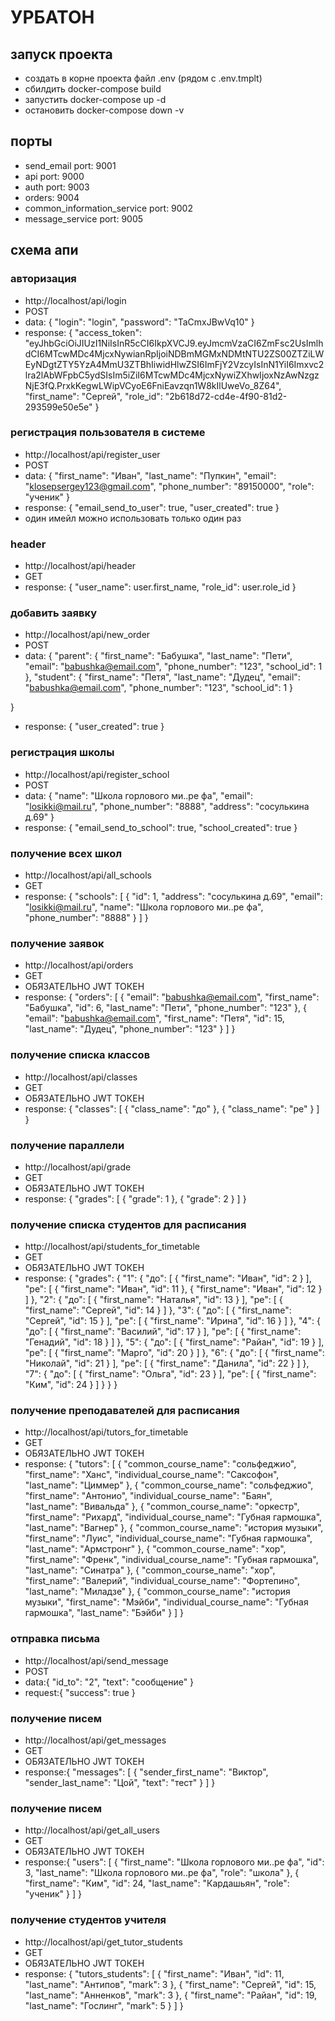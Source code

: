 #  УРБАТОН

## запуск проекта
- создать в корне проекта файл .env (рядом с .env.tmplt)
- сбилдить docker-compose build
- запустить docker-compose up -d
- остановить docker-compose down -v

## порты
- send_email port: 9001 
- api port: 9000
- auth port: 9003
- orders: 9004
- common_information_service port: 9002
- message_service port: 9005


## схема апи
### авторизация
- http://localhost/api/login
- POST 
- data: {
    "login": "login",
    "password": "TaCmxJBwVq10"
}
- response: {
    "access_token": "eyJhbGciOiJIUzI1NiIsInR5cCI6IkpXVCJ9.eyJmcmVzaCI6ZmFsc2UsImlhdCI6MTcwMDc4MjcxNywianRpIjoiNDBmMGMxNDMtNTU2ZS00ZTZiLWEyNDgtZTY5YzA4MmU3ZTBhIiwidHlwZSI6ImFjY2VzcyIsInN1YiI6Imxvc2lra2lAbWFpbC5ydSIsIm5iZiI6MTcwMDc4MjcxNywiZXhwIjoxNzAwNzgzNjE3fQ.PrxkKegwLWipVCyoE6FniEavzqn1W8kIlUweVo_8Z64",
    "first_name": "Сергей",
    "role_id": "2b618d72-cd4e-4f90-81d2-293599e50e5e"
}
### регистрация пользователя в системе
- http://localhost/api/register_user
- POST
- data: {
    "first_name": "Иван",
    "last_name": "Пупкин",
    "email": "klosepsergey123@gmail.com",
    "phone_number": "89150000",
    "role": "ученик"
}
- response: {
    "email_send_to_user": true,
    "user_created": true
}
- один имейл можно использовать только один раз

### header
- http://localhost/api/header
- GET
- response: {
    "user_name": user.first_name,
    "role_id": user.role_id
}

### добавить заявку 
- http://localhost/api/new_order
- POST
- data: {
    "parent": 
    {
        "first_name": "Бабушка",
        "last_name": "Пети",
        "email": "babushka@email.com",
        "phone_number": "123",
        "school_id": 1
      },
      "student": 
      {
          "first_name": "Петя",
          "last_name": "Дудец",
          "email": "babushka@email.com",
          "phone_number": "123",
          "school_id": 1
      }
    
}
- response: {
    "user_created": true
}

### регистрация школы
- http://localhost/api/register_school
- POST
- data: {
    "name": "Школа горлового ми..ре фа",
    "email": "losikki@mail.ru",
    "phone_number": "8888",
    "address": "сосулькина д.69"
}
- response: {
    "email_send_to_school": true,
    "school_created": true
}

### получение всех школ
- http://localhost/api/all_schools
- GET
- response: {
    "schools": [
        {
            "id": 1,
            "address": "сосулькина д.69",
            "email": "losikki@mail.ru",
            "name": "Школа горлового ми..ре фа",
            "phone_number": "8888"
        }
    ]
}

### получение заявок
- http://localhost/api/orders
- GET
- ОБЯЗАТЕЛЬНО JWT ТОКЕН
- response: {
    "orders": [
        {
            "email": "babushka@email.com",
            "first_name": "Бабушка",
            "id": 6,
            "last_name": "Пети",
            "phone_number": "123"
        },
        {
            "email": "babushka@email.com",
            "first_name": "Петя",
            "id": 15,
            "last_name": "Дудец",
            "phone_number": "123"
        }
    ]
}

### получение списка классов
- http://localhost/api/classes
- GET
- ОБЯЗАТЕЛЬНО JWT ТОКЕН
- response: {
    "classes": [
        {
            "class_name": "до"
        },
        {
            "class_name": "ре"
        }
    ]
}

### получение параллели
- http://localhost/api/grade
- GET
- ОБЯЗАТЕЛЬНО JWT ТОКЕН
- response: {
    "grades": [
        {
            "grade": 1
        },
        {
            "grade": 2
        }
    ]
}

### получение списка студентов для расписания
- http://localhost/api/students_for_timetable
- GET
- ОБЯЗАТЕЛЬНО JWT ТОКЕН
- response: {
    "grades": {
        "1": {
            "до": [
                {
                    "first_name": "Иван",
                    "id": 2
                }
            ],
            "ре": [
                {
                    "first_name": "Иван",
                    "id": 11
                },
                {
                    "first_name": "Иван",
                    "id": 12
                }
            ]
        },
        "2": {
            "до": [
                {
                    "first_name": "Наталья",
                    "id": 13
                }
            ],
            "ре": [
                {
                    "first_name": "Сергей",
                    "id": 14
                }
            ]
        },
        "3": {
            "до": [
                {
                    "first_name": "Сергей",
                    "id": 15
                }
            ],
            "ре": [
                {
                    "first_name": "Ирина",
                    "id": 16
                }
            ]
        },
        "4": {
            "до": [
                {
                    "first_name": "Василий",
                    "id": 17
                }
            ],
            "ре": [
                {
                    "first_name": "Генадий",
                    "id": 18
                }
            ]
        },
        "5": {
            "до": [
                {
                    "first_name": "Райан",
                    "id": 19
                }
            ],
            "ре": [
                {
                    "first_name": "Марго",
                    "id": 20
                }
            ]
        },
        "6": {
            "до": [
                {
                    "first_name": "Николай",
                    "id": 21
                }
            ],
            "ре": [
                {
                    "first_name": "Данила",
                    "id": 22
                }
            ]
        },
        "7": {
            "до": [
                {
                    "first_name": "Ольга",
                    "id": 23
                }
            ],
            "ре": [
                {
                    "first_name": "Ким",
                    "id": 24
                }
            ]
        }
    }
}

### получение преподавателей для расписания 
- http://localhost/api/tutors_for_timetable
- GET
- ОБЯЗАТЕЛЬНО JWT ТОКЕН
- response: {
    "tutors": [
        {
            "common_course_name": "сольфеджио",
            "first_name": "Ханс",
            "individual_course_name": "Саксофон",
            "last_name": "Циммер"
        },
        {
            "common_course_name": "сольфеджио",
            "first_name": "Антонио",
            "individual_course_name": "Баян",
            "last_name": "Вивальда"
        },
        {
            "common_course_name": "оркестр",
            "first_name": "Рихард",
            "individual_course_name": "Губная гармошка",
            "last_name": "Вагнер"
        },
        {
            "common_course_name": "история музыки",
            "first_name": "Луис",
            "individual_course_name": "Губная гармошка",
            "last_name": "Армстронг"
        },
        {
            "common_course_name": "хор",
            "first_name": "Френк",
            "individual_course_name": "Губная гармошка",
            "last_name": "Синатра"
        },
        {
            "common_course_name": "хор",
            "first_name": "Валерий",
            "individual_course_name": "Фортепино",
            "last_name": "Миладзе"
        },
        {
            "common_course_name": "история музыки",
            "first_name": "Мэйби",
            "individual_course_name": "Губная гармошка",
            "last_name": "Бэйби"
        }
    ]
}

### отправка письма
- http://localhost/api/send_message
- POST
- data:{
    "id_to": "2",
    "text": "сообщение"
}
- request:{
    "success": true
}

### получение писем
- http://localhost/api/get_messages
- GET
- ОБЯЗАТЕЛЬНО JWT ТОКЕН
- response:{
    "messages": [
        {
            "sender_first_name": "Виктор",
            "sender_last_name": "Цой",
            "text": "тест"
        }
    ]
}

### получение писем
- http://localhost/api/get_all_users
- GET
- ОБЯЗАТЕЛЬНО JWT ТОКЕН
- response:{
    "users": [
        {
            "first_name": "Школа горлового ми..ре фа",
            "id": 3,
            "last_name": "Школа горлового ми..ре фа",
            "role": "школа"
        },
        {
            "first_name": "Ким",
            "id": 24,
            "last_name": "Кардашьян",
            "role": "ученик"
        }
    ]
}

### получение студентов учителя
- http://localhost/api/get_tutor_students
- GET
- ОБЯЗАТЕЛЬНО JWT ТОКЕН
- response: {
    "tutors_students": [
        {
            "first_name": "Иван",
            "id": 11,
            "last_name": "Антипов",
            "mark": 3
        },
        {
            "first_name": "Сергей",
            "id": 15,
            "last_name": "Анненков",
            "mark": 3
        },
        {
            "first_name": "Райан",
            "id": 19,
            "last_name": "Гослинг",
            "mark": 5
        }
    ]
}
